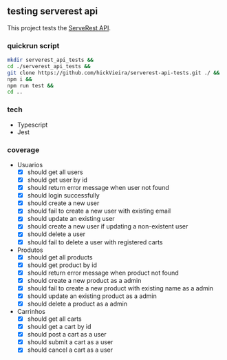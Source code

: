 ## testing serverest api
This project tests the [ServeRest API](https://serverest.dev/).

### quickrun script
```bash
mkdir serverest_api_tests &&
cd ./serverest_api_tests &&
git clone https://github.com/hickVieira/serverest-api-tests.git ./ &&
npm i &&
npm run test &&
cd ..
```

### tech
- Typescript
- Jest

### coverage
- Usuarios
    - [x] should get all users
    - [x] should get user by id
    - [x] should return error message when user not found
    - [x] should login successfully
    - [x] should create a new user
    - [x] should fail to create a new user with existing email
    - [x] should update an existing user
    - [x] should create a new user if updating a non-existent user
    - [x] should delete a user
    - [x] should fail to delete a user with registered carts
- Produtos
    - [x] should get all products
    - [x] should get product by id
    - [x] should return error message when product not found
    - [x] should create a new product as a admin
    - [x] should fail to create a new product with existing name as a admin
    - [x] should update an existing product as a admin
    - [x] should delete a product as a admin
- Carrinhos
    - [x] should get all carts
    - [x] should get a cart by id
    - [x] should post a cart as a user
    - [x] should submit a cart as a user
    - [x] should cancel a cart as a user